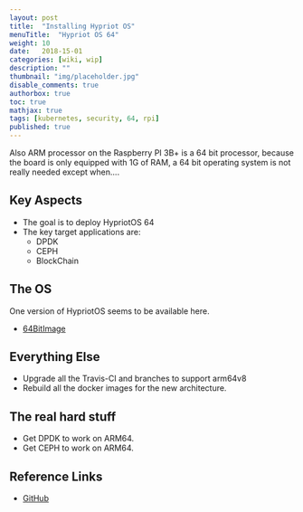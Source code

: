 ```yaml
---
layout: post
title:  "Installing Hypriot OS"
menuTitle:  "Hypriot OS 64"
weight: 10
date:   2018-15-01
categories: [wiki, wip]
description: ""
thumbnail: "img/placeholder.jpg"
disable_comments: true
authorbox: true
toc: true
mathjax: true
tags: [kubernetes, security, 64, rpi]
published: true
---
```


Also ARM processor on the Raspberry PI 3B+ is a 64 bit processor,
because the board is only equipped with 1G of RAM, a 64 bit operating system
is not really needed except when....

<!--more-->

## Key Aspects

- The goal is to deploy HypriotOS 64
- The key target applications are:
  + DPDK
  + CEPH
  + BlockChain

## The OS

One version of HypriotOS seems to be available here.

- [64BitImage](https://github.com/DieterReuter/image-builder-rpi64/releases)

## Everything Else

- Upgrade all the Travis-CI and branches to support arm64v8
- Rebuild all the docker images for the new architecture.

## The real hard stuff

- Get DPDK to work on ARM64.
- Get CEPH to work on ARM64.

## Reference Links

- [GitHub](https://github.com/dieterreuter/workshop-raspberrypi-64bit-os)


